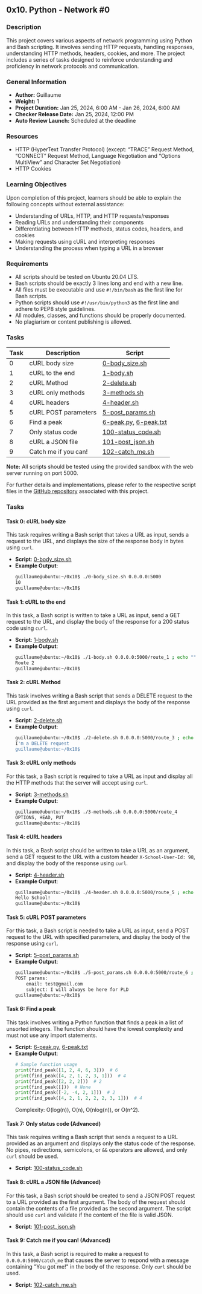 ## 0x10. Python - Network #0

### Description

This project covers various aspects of network programming using Python and Bash scripting. It involves sending HTTP requests, handling responses, understanding HTTP methods, headers, cookies, and more. The project includes a series of tasks designed to reinforce understanding and proficiency in network protocols and communication.

### General Information

- **Author:** Guillaume
- **Weight:** 1
- **Project Duration:** Jan 25, 2024, 6:00 AM - Jan 26, 2024, 6:00 AM
- **Checker Release Date:** Jan 25, 2024, 12:00 PM
- **Auto Review Launch:** Scheduled at the deadline

### Resources

- HTTP (HyperText Transfer Protocol) (except: “TRACE” Request Method, “CONNECT” Request Method, Language Negotiation and “Options MultiView” and Character Set Negotiation)
- HTTP Cookies

### Learning Objectives

Upon completion of this project, learners should be able to explain the following concepts without external assistance:

- Understanding of URLs, HTTP, and HTTP requests/responses
- Reading URLs and understanding their components
- Differentiating between HTTP methods, status codes, headers, and cookies
- Making requests using cURL and interpreting responses
- Understanding the process when typing a URL in a browser

### Requirements

- All scripts should be tested on Ubuntu 20.04 LTS.
- Bash scripts should be exactly 3 lines long and end with a new line.
- All files must be executable and use `#!/bin/bash` as the first line for Bash scripts.
- Python scripts should use `#!/usr/bin/python3` as the first line and adhere to PEP8 style guidelines.
- All modules, classes, and functions should be properly documented.
- No plagiarism or content publishing is allowed.

### Tasks

| Task | Description | Script |
| ---- | ----------- | ------ |
| 0 | cURL body size | [0-body_size.sh](https://github.com/alx-higher_level_programming/0x10-python-network_0/blob/main/0-body_size.sh) |
| 1 | cURL to the end | [1-body.sh](https://github.com/Desire-2/alx-higher_level_programming/0x10-python-network_0/blob/main/1-body.sh) |
| 2 | cURL Method | [2-delete.sh](https://github.com/Desire-2/alx-higher_level_programming/0x10-python-network_0/blob/main/2-delete.sh) |
| 3 | cURL only methods | [3-methods.sh](https://github.com/Desire-2/alx-higher_level_programming/0x10-python-network_0/blob/main/3-methods.sh) |
| 4 | cURL headers | [4-header.sh](https://github.com/Desire-2/alx-higher_level_programming/0x10-python-network_0/blob/main/4-header.sh) |
| 5 | cURL POST parameters | [5-post_params.sh](https://github.com/Desire-2/alx-higher_level_programming/0x10-python-network_0/blob/main/5-post_params.sh) |
| 6 | Find a peak | [6-peak.py](https://github.com/Desire-2/alx-higher_level_programming/0x10-python-network_0/blob/main/6-peak.py), [6-peak.txt](https://github.com/Desire-2/alx-higher_level_programming/0x10-python-network_0/blob/main/6-peak.txt) |
| 7 | Only status code | [100-status_code.sh](https://github.com/Desire-2/alx-higher_level_programming/0x10-python-network_0/blob/main/100-status_code.sh) |
| 8 | cURL a JSON file | [101-post_json.sh](https://github.com/Desire-2/alx-higher_level_programming/0x10-python-network_0/blob/main/101-post_json.sh) |
| 9 | Catch me if you can! | [102-catch_me.sh](https://github.com/Desire-2/alx-higher_level_programming/0x10-python-network_0/blob/main/102-catch_me.sh) |

**Note:** All scripts should be tested using the provided sandbox with the web server running on port 5000.

For further details and implementations, please refer to the respective script files in the [GitHub repository](https://github.com/Desire-2/alx-higher_level_programming/0x10-python-network_0) associated with this project.


### Tasks

#### Task 0: cURL body size

This task requires writing a Bash script that takes a URL as input, sends a request to the URL, and displays the size of the response body in bytes using `curl`.

- **Script**: [0-body_size.sh](https://github.com/alx-higher_level_programming/0x10-python-network_0/blob/main/0-body_size.sh)
- **Example Output**:
  ```bash
  guillaume@ubuntu:~/0x10$ ./0-body_size.sh 0.0.0.0:5000
  10
  guillaume@ubuntu:~/0x10$
  ```

#### Task 1: cURL to the end

In this task, a Bash script is written to take a URL as input, send a GET request to the URL, and display the body of the response for a 200 status code using `curl`.

- **Script**: [1-body.sh](https://github.com/alx-higher_level_programming/0x10-python-network_0/blob/main/1-body.sh)
- **Example Output**:
  ```bash
  guillaume@ubuntu:~/0x10$ ./1-body.sh 0.0.0.0:5000/route_1 ; echo ""
  Route 2
  guillaume@ubuntu:~/0x10$
  ```

#### Task 2: cURL Method

This task involves writing a Bash script that sends a DELETE request to the URL provided as the first argument and displays the body of the response using `curl`.

- **Script**: [2-delete.sh](https://github.com/alx-higher_level_programming/0x10-python-network_0/blob/main/2-delete.sh)
- **Example Output**:
  ```bash
  guillaume@ubuntu:~/0x10$ ./2-delete.sh 0.0.0.0:5000/route_3 ; echo ""
  I'm a DELETE request
  guillaume@ubuntu:~/0x10$
  ```

#### Task 3: cURL only methods

For this task, a Bash script is required to take a URL as input and display all the HTTP methods that the server will accept using `curl`.

- **Script**: [3-methods.sh](https://github.com/alx-higher_level_programming/0x10-python-network_0/blob/main/3-methods.sh)
- **Example Output**:
  ```bash
  guillaume@ubuntu:~/0x10$ ./3-methods.sh 0.0.0.0:5000/route_4
  OPTIONS, HEAD, PUT
  guillaume@ubuntu:~/0x10$
  ```

#### Task 4: cURL headers

In this task, a Bash script should be written to take a URL as an argument, send a GET request to the URL with a custom header `X-School-User-Id: 98`, and display the body of the response using `curl`.

- **Script**: [4-header.sh](https://github.com/alx-higher_level_programming/0x10-python-network_0/blob/main/4-header.sh)
- **Example Output**:
  ```bash
  guillaume@ubuntu:~/0x10$ ./4-header.sh 0.0.0.0:5000/route_5 ; echo ""
  Hello School!
  guillaume@ubuntu:~/0x10$
  ```

#### Task 5: cURL POST parameters

For this task, a Bash script is needed to take a URL as input, send a POST request to the URL with specified parameters, and display the body of the response using `curl`.

- **Script**: [5-post_params.sh](https://github.com/alx-higher_level_programming/0x10-python-network_0/blob/main/5-post_params.sh)
- **Example Output**:
  ```bash
  guillaume@ubuntu:~/0x10$ ./5-post_params.sh 0.0.0.0:5000/route_6 ; echo ""
  POST params:
      email: test@gmail.com
      subject: I will always be here for PLD
  guillaume@ubuntu:~/0x10$
  ```

#### Task 6: Find a peak

This task involves writing a Python function that finds a peak in a list of unsorted integers. The function should have the lowest complexity and must not use any import statements.

- **Script**: [6-peak.py](https://github.com/alx-higher_level_programming/0x10-python-network_0/blob/main/6-peak.py), [6-peak.txt](https://github.com/alx-higher_level_programming/0x10-python-network_0/blob/main/6-peak.txt)
- **Example Output**:
  ```python
  # Sample function usage
  print(find_peak([1, 2, 4, 6, 3]))  # 6
  print(find_peak([4, 2, 1, 2, 3, 1]))  # 4
  print(find_peak([2, 2, 2]))  # 2
  print(find_peak([]))  # None
  print(find_peak([-2, -4, 2, 1]))  # 2
  print(find_peak([4, 2, 1, 2, 2, 2, 3, 1]))  # 4
  ```
  Complexity: O(log(n)), O(n), O(nlog(n)), or O(n^2).

#### Task 7: Only status code (Advanced)

This task requires writing a Bash script that sends a request to a URL provided as an argument and displays only the status code of the response. No pipes, redirections, semicolons, or `&&` operators are allowed, and only `curl` should be used.

- **Script**: [100-status_code.sh](https://github.com/alx-higher_level_programming/0x10-python-network_0/blob/main/100-status_code.sh)

#### Task 8: cURL a JSON file (Advanced)

For this task, a Bash script should be created to send a JSON POST request to a URL provided as the first argument. The body of the request should contain the contents of a file provided as the second argument. The script should use `curl` and validate if the content of the file is valid JSON.

- **Script**: [101-post_json.sh](https://github.com/alx-higher_level_programming/0x10-python-network_0/blob/main/101-post_json.sh)

#### Task 9: Catch me if you can! (Advanced)

In this task, a Bash script is required to make a request to `0.0.0.0:5000/catch_me` that causes the server to respond with a message containing "You got me!" in the body of the response. Only `curl` should be used.

- **Script**: [102-catch_me.sh](https://github.com/alx-higher_level_programming/0x10-python-network_0/blob/main/102-catch_me.sh)
